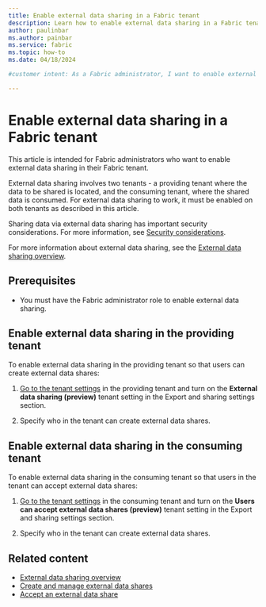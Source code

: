 ```yaml
---
title: Enable external data sharing in a Fabric tenant
description: Learn how to enable external data sharing in a Fabric tenant.
author: paulinbar
ms.author: painbar
ms.service: fabric
ms.topic: how-to
ms.date: 04/18/2024

#customer intent: As a Fabric administrator, I want to enable external data sharing in my Fabric tenant.

---
```


# Enable external data sharing in a Fabric tenant

This article is intended for Fabric administrators who want to enable external data sharing in their Fabric tenant.

External data sharing involves two tenants - a providing tenant where the data to be shared is located, and the consuming tenant, where the shared data is consumed. For external data sharing to work, it must be enabled on both tenants as described in this article.

Sharing data via external data sharing has important security considerations. For more information, see [Security considerations](./external-data-sharing-overview.md#security-considerations).

For more information about external data sharing, see the [External data sharing overview](./external-data-sharing-overview.md).

## Prerequisites

* You must have the Fabric administrator role to enable external data sharing.

## Enable external data sharing in the providing tenant

To enable external data sharing in the providing tenant so that users can create external data shares:

1. [Go to the tenant settings](../admin/about-tenant-settings.md#how-to-get-to-the-tenant-settings) in the providing tenant and turn on the **External data sharing (preview)** tenant setting in the Export and sharing settings section.

1. Specify who in the tenant can create external data shares.

## Enable external data sharing in the consuming tenant

To enable external data sharing in the consuming tenant so that users in the tenant can accept external data shares:

1. [Go to the tenant settings](../admin/about-tenant-settings.md#how-to-get-to-the-tenant-settings) in the consuming tenant and turn on the **Users can accept external data shares (preview)** tenant setting in the Export and sharing settings section.

1. Specify who in the tenant can create external data shares.

## Related content

* [External data sharing overview](./external-data-sharing-overview.md)
* [Create and manage external data shares](./external-data-sharing-create.md)
* [Accept an external data share](./external-data-sharing-accept.md)